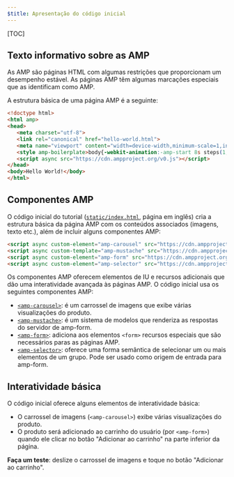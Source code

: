 ```yaml
---
$title: Apresentação do código inicial
---
```


[TOC]

## Texto informativo sobre as AMP
As AMP são páginas HTML com algumas restrições que proporcionam um desempenho estável. As páginas AMP têm algumas marcações especiais que as identificam como AMP.

A estrutura básica de uma página AMP é a seguinte:

```html
<!doctype html>
<html amp>
<head>
   <meta charset="utf-8">
   <link rel="canonical" href="hello-world.html">
   <meta name="viewport" content="width=device-width,minimum-scale=1,initial-scale=1">
   <style amp-boilerplate>body{-webkit-animation:-amp-start 8s steps(1,end) 0s 1 normal both;-moz-animation:-amp-start 8s steps(1,end) 0s 1 normal both;-ms-animation:-amp-start 8s steps(1,end) 0s 1 normal both;animation:-amp-start 8s steps(1,end) 0s 1 normal both}@-webkit-keyframes -amp-start{from{visibility:hidden}to{visibility:visible}}@-moz-keyframes -amp-start{from{visibility:hidden}to{visibility:visible}}@-ms-keyframes -amp-start{from{visibility:hidden}to{visibility:visible}}@-o-keyframes -amp-start{from{visibility:hidden}to{visibility:visible}}@keyframes -amp-start{from{visibility:hidden}to{visibility:visible}}</style><noscript><style amp-boilerplate>body{-webkit-animation:none;-moz-animation:none;-ms-animation:none;animation:none}</style></noscript>
   <script async src="https://cdn.ampproject.org/v0.js"></script>
</head>
<body>Hello World!</body>
</html>
```

## Componentes AMP

O código inicial do tutorial ([`static/index.html`](https://github.com/googlecodelabs/advanced-interactivity-in-amp/blob/master/static/index.html), página em inglês) cria a estrutura básica da página AMP com os conteúdos associados (imagens, texto etc.), além de incluir alguns componentes AMP:

```html
<script async custom-element="amp-carousel" src="https://cdn.ampproject.org/v0/amp-carousel-0.1.js"></script>
<script async custom-template="amp-mustache" src="https://cdn.ampproject.org/v0/amp-mustache-0.1.js"></script>
<script async custom-element="amp-form" src="https://cdn.ampproject.org/v0/amp-form-0.1.js"></script>
<script async custom-element="amp-selector" src="https://cdn.ampproject.org/v0/amp-selector-0.1.js"></script>
```

Os componentes AMP oferecem elementos de IU e recursos adicionais que dão uma interatividade avançada às páginas AMP. O código inicial usa os seguintes componentes AMP:

- [`<amp-carousel>`](/pt_br/docs/reference/components/amp-carousel.html): é um carrossel de imagens que exibe várias visualizações do produto.
- [`<amp-mustache>`](/pt_br/docs/reference/components/amp-mustache.html): é um sistema de modelos que renderiza as respostas do servidor de amp-form.
- [`<amp-form>`](/pt_br/docs/reference/components/amp-form.html): adiciona aos elementos `<form>` recursos especiais que são necessários paras as páginas AMP.
- [`<amp-selector>`](/pt_br/docs/reference/components/amp-form.html): oferece uma forma semântica de selecionar um ou mais elementos de um grupo. Pode ser usado como origem de entrada para amp-form.

## Interatividade básica

O código inicial oferece alguns elementos de interatividade básica:

- O carrossel de imagens (`<amp-carousel>`) exibe várias visualizações do produto.
- O produto será adicionado ao carrinho do usuário (por `<amp-form>`) quando ele clicar no botão "Adicionar ao carrinho" na parte inferior da página.


**Faça um teste**: deslize o carrossel de imagens e toque no botão "Adicionar ao carrinho".
